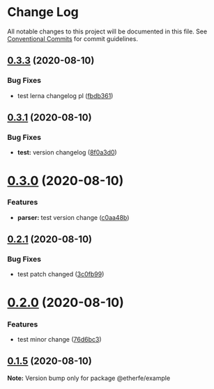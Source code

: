 # Change Log

All notable changes to this project will be documented in this file.
See [Conventional Commits](https://conventionalcommits.org) for commit guidelines.

## [0.3.3](https://github.com/nolonger21/yarn-lerna-monorepo/compare/@etherfe/example@0.3.2...@etherfe/example@0.3.3) (2020-08-10)


### Bug Fixes

* test lerna changelog pl ([fbdb361](https://github.com/nolonger21/yarn-lerna-monorepo/commit/fbdb3616c7ebed39b8059caa2cc28b717d642d43))





## [0.3.1](https://github.com/nolonger21/yarn-monorepo/compare/@etherfe/example@0.3.0...@etherfe/example@0.3.1) (2020-08-10)


### Bug Fixes

* **test:** version changelog ([8f0a3d0](https://github.com/nolonger21/yarn-monorepo/commit/8f0a3d0f24be816889e2335676fcf8cd58e721fd))





# [0.3.0](https://github.com/nolonger21/yarn-monorepo/compare/@etherfe/example@0.2.1...@etherfe/example@0.3.0) (2020-08-10)


### Features

* **parser:** test version change ([c0aa48b](https://github.com/nolonger21/yarn-monorepo/commit/c0aa48bdb89bbdb872c878d4d6816220582a412d))





## [0.2.1](https://github.com/nolonger21/yarn-monorepo/compare/@etherfe/example@0.2.0...@etherfe/example@0.2.1) (2020-08-10)


### Bug Fixes

* test patch changed ([3c0fb99](https://github.com/nolonger21/yarn-monorepo/commit/3c0fb9935d45dc51fac509aa4bcd35347aa0d4df))





# [0.2.0](https://github.com/nolonger21/yarn-monorepo/compare/@etherfe/example@0.1.5...@etherfe/example@0.2.0) (2020-08-10)


### Features

* test minor change ([76d6bc3](https://github.com/nolonger21/yarn-monorepo/commit/76d6bc319b8cb8f5f559709acab8c78490b677a8))





## [0.1.5](https://github.com/nolonger21/yarn-monorepo/compare/@etherfe/example@0.1.4...@etherfe/example@0.1.5) (2020-08-10)

**Note:** Version bump only for package @etherfe/example
